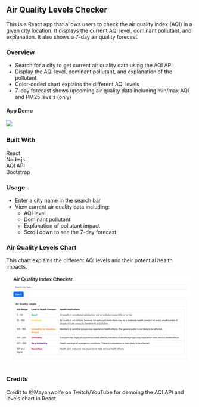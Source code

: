 ## Air Quality Levels Checker

This is a React app that allows users to check the air quality index (AQI) in a given city location. It displays the current AQI level, dominant pollutant, and explanation. It also shows a 7-day air quality forecast.

### Overview

- Search for a city to get current air quality data using the AQI API
- Display the AQI level, dominant pollutant, and explanation of the pollutant
- Color-coded chart explains the different AQI levels
- 7-day forecast shows upcoming air quality data including min/max AQI and PM25 levels (only)
 #### App Demo
<img src="https://media3.giphy.com/media/za3aQs7l7bhKFrtO8E/giphy.gif" width="500"/> 

### Built With

React
<br>
Node.js
<br>
AQI API
<br>
Bootstrap

### Usage

- Enter a city name in the search bar
- View current air quality data including:
  - AQI level
  - Dominant pollutant
  - Explanation of pollutant impact
  - Scroll down to see the 7-day forecast

### Air Quality Levels Chart

This chart explains the different AQI levels and their potential health impacts.


![App Screenshot](/assets/levels-chart.png)



### Credits

Credit to @Mayanwolfe on Twitch/YouTube for demoing the AQI API and levels chart in React.
<!--Installation
[Provide steps to clone repo, install dependencies, configure API keys, etc]>


